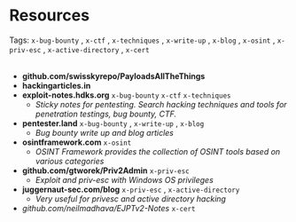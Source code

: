 # Resources

Tags: `x-bug-bounty` , `x-ctf` , `x-techniques` , `x-write-up` , `x-blog` ,  `x-osint` , `x-priv-esc` , `x-active-directory` , `x-cert`
<br><br>

- **github.com/swisskyrepo/PayloadsAllTheThings**
- **hackingarticles.in**
- **exploit-notes.hdks.org** `x-bug-bounty` `x-ctf` `x-techniques` 
  - *Sticky notes for pentesting. Search hacking techniques and tools for penetration testings, bug bounty, CTF.*
- **pentester.land**  `x-bug-bounty` , `x-write-up` , `x-blog`
  - *Bug bounty write up and blog articles*
- **osintframework.com** `x-osint`
  - *OSINT Framework provides the collection of OSINT tools based on various categories*
- **github.com/gtworek/Priv2Admin** `x-priv-esc`
  - *Exploit and priv-esc with Windows OS privileges*
- **juggernaut-sec.com/blog** `x-priv-esc` , `x-active-directory`
  - *Very useful for privesc and active directory hacking*
- *github.com/neilmadhava/EJPTv2-Notes* `x-cert`
